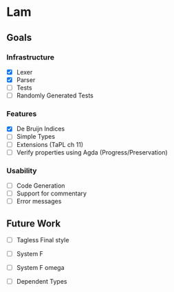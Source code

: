 # Lam
## Goals
### Infrastructure
  - [x] Lexer
  - [x] Parser
  - [ ] Tests
  - [ ] Randomly Generated Tests

### Features
  - [x] De Bruijn Indices
  - [ ] Simple Types
  - [ ] Extensions (TaPL ch 11)
  - [ ] Verify properties using Agda (Progress/Preservation)

### Usability
  - [ ] Code Generation
  - [ ] Support for commentary
  - [ ] Error messages

## Future Work
  - [ ] Tagless Final style
  - [ ] System F
  - [ ] System F omega
  - [ ] Dependent Types

